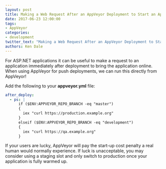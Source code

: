 ```yaml
---
layout: post
title: Making a Web Request After an AppVeyor Deployment to Start an Application
date: 2017-06-23 12:00:00
tags:
- AppVeyor
categories:
- development
twitter_text: "Making a Web Request After an AppVeyor Deployment to Start an Application"
authors: Ken Dale
---
```


For ASP.NET applications it can be useful to make a request to an application immediately after deployment to bring the application online. When using AppVeyor for push deployments, we can run this directly from AppVeyor!

Add the following to your **appveyor.yml** file:

```yaml
after_deploy:
  - ps: |
      if ($ENV:APPVEYOR_REPO_BRANCH -eq "master")
      {
        iex "curl https://production.example.org"
      }
      elseif ($ENV:APPVEYOR_REPO_BRANCH -eq "development")
      {
        iex "curl https://qa.example.org"
      }
```

If your users are lucky, AppVeyor will pay the start-up cost penalty a real human would normally experience. If luck is unacceptable, you may consider using a staging slot and only switch to production once your application is fully warmed up.
